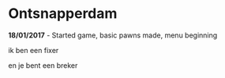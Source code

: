 # Ontsnapperdam

**18/01/2017** - Started game, basic pawns made, menu beginning

ik ben een fixer 

en je bent een breker